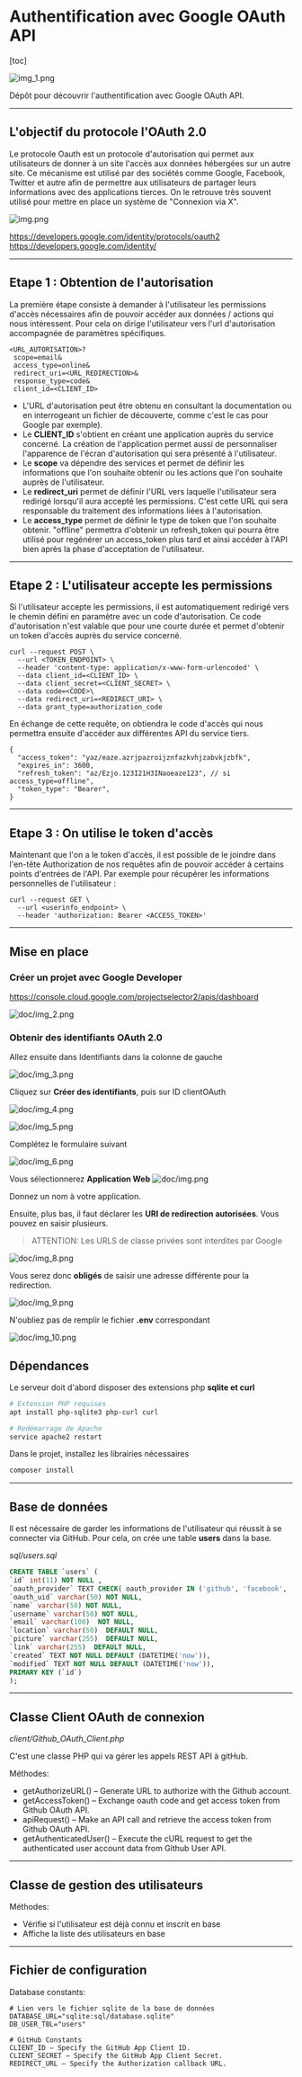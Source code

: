 # Authentification avec Google OAuth API



[toc]

![img_1.png](doc/img_1.png)

Dépôt pour découvrir l'authentification avec Google OAuth API.

***

## L'objectif du protocole l'OAuth 2.0

Le protocole Oauth est un protocole d'autorisation qui permet aux utilisateurs de donner à un site l'accès aux données hébergées sur un autre site.
Ce mécanisme est utilisé par des sociétés comme Google, Facebook, Twitter et autre afin de permettre aux utilisateurs 
de partager leurs informations avec des applications tierces. 
On le retrouve très souvent utilisé pour mettre en place un système de "Connexion via X".

![img.png](doc/img.png)

https://developers.google.com/identity/protocols/oauth2
https://developers.google.com/identity/

***

## Etape 1 : Obtention de l'autorisation

La première étape consiste à demander à l'utilisateur les permissions d'accès nécessaires afin de 
pouvoir accéder aux données / actions qui nous intéressent.
Pour cela on dirige l'utilisateur vers l'url d'autorisation accompagnée de paramètres spécifiques.

```
<URL_AUTORISATION>?
 scope=email&
 access_type=online&
 redirect_uri=<URL_REDIRECTION>&
 response_type=code&
 client_id=<CLIENT_ID>
```

* L'URL d'autorisation peut être obtenu en consultant la documentation ou en interrogeant un fichier de découverte, comme c'est le cas pour Google par exemple). 
* Le **CLIENT_ID** s'obtient en créant une application auprès du service concerné. La création de l'application permet aussi de personnaliser l'apparence de l'écran d'autorisation qui sera présenté à l'utilisateur.
* Le **scope** va dépendre des services et permet de définir les informations que l'on souhaite obtenir ou les actions que l'on souhaite auprès de l'utilisateur.
* Le **redirect_uri** permet de définir l'URL vers laquelle l'utilisateur sera redirigé lorsqu'il aura accepté les permissions. C'est cette URL qui sera responsable du traitement des informations liées à l'autorisation.
* Le **access_type** permet de définir le type de token que l'on souhaite obtenir. "offline" permettra d'obtenir un refresh_token qui pourra être utilisé pour regénérer un access_token plus tard et ainsi accéder à l'API bien après la phase d'acceptation de l'utilisateur.

***

## Etape 2 : L'utilisateur accepte les permissions

Si l'utilisateur accepte les permissions, il est automatiquement redirigé vers le chemin défini en paramètre avec un code d'autorisation.
Ce code d'autorisation n'est valable que pour une courte durée et permet d'obtenir un token d'accès auprès du service concerné.

```
curl --request POST \
  --url <TOKEN_ENDPOINT> \
  --header 'content-type: application/x-www-form-urlencoded' \
  --data client_id=<CLIENT_ID> \
  --data client_secret=<CLIENT_SECRET> \
  --data code=<CODE>\
  --data redirect_uri=<REDIRECT_URI> \
  --data grant_type=authorization_code
```

En échange de cette requête, on obtiendra le code d'accès qui nous permettra ensuite d'accéder aux différentes API du service tiers.

```
{
  "access_token": "yaz/eaze.azrjpazroijznfazkvhjzabvkjzbfk",
  "expires_in": 3600,
  "refresh_token": "az/Ezjo.123I21H3INaoeaze123", // si access_type=offline",
  "token_type": "Bearer",
}
```

***

## Etape 3 : On utilise le token d'accès

Maintenant que l'on a le token d'accès, il est possible de le joindre dans l'en-tête Authorization de nos requêtes afin de pouvoir accéder à certains points d'entrées de l'API.
Par exemple pour récupérer les informations personnelles de l'utilisateur :

```
curl --request GET \
  --url <userinfo_endpoint> \
  --header 'authorization: Bearer <ACCESS_TOKEN>'
```

*** 

## Mise en place

### Créer un projet avec Google Developer

https://console.cloud.google.com/projectselector2/apis/dashboard

![doc/img_2.png](doc/img_2.png)


### Obtenir des identifiants OAuth 2.0

Allez ensuite dans Identifiants dans la colonne de gauche

![doc/img_3.png](doc/img_3.png)

Cliquez sur **Créer des identifiants**, puis sur ID clientOAuth

![doc/img_4.png](doc/img_4.png)

![doc/img_5.png](doc/img_5.png)

Complétez le formulaire suivant

![doc/img_6.png](doc/img_6.png)

Vous sélectionnerez **Application Web**
![doc/img.png](doc/img_7.png)

Donnez un nom à votre application.

Ensuite, plus bas, il faut déclarer les **URI de redirection autorisées**.
Vous pouvez en saisir plusieurs.

> ATTENTION: Les URLS de classe privées sont interdites par Google

![doc/img_8.png](doc/img_8.png)

Vous serez donc **obligés** de saisir une adresse différente pour la redirection.

![doc/img_9.png](doc/img_9.png)

N'oubliez pas de remplir le fichier **.env** correspondant

![doc/img_10.png](doc/img_10.png)



## Dépendances

Le serveur doit d'abord disposer des extensions php **sqlite et **curl****

```bash
# Extension PHP requises
apt install php-sqlite3 php-curl curl

# Redémarrage de Apache
service apache2 restart
```

Dans le projet, installez les librairies nécessaires

```bash
composer install
```

***

## Base de données

Il est nécessaire de garder les informations de l'utilisateur qui réussit à se connecter via GitHub.
Pour cela, on crée une table **users** dans la base.

*sql/users.sql*
```sql
CREATE TABLE `users` (
`id` int(11) NOT NULL ,
`oauth_provider` TEXT CHECK( oauth_provider IN ('github', 'facebook', 'google', 'twitter')) NOT NULL DEFAULT 'github',
`oauth_uid` varchar(50) NOT NULL,
`name` varchar(50) NOT NULL,
`username` varchar(50) NOT NULL,
`email` varchar(100)  NOT NULL,
`location` varchar(50)  DEFAULT NULL,
`picture` varchar(255)  DEFAULT NULL,
`link` varchar(255)  DEFAULT NULL,
`created` TEXT NOT NULL DEFAULT (DATETIME('now')),
`modified` TEXT NOT NULL DEFAULT (DATETIME('now')),
PRIMARY KEY (`id`)
);
```

***

## Classe Client OAuth de connexion

*client/Github_OAuth_Client.php*

C'est une classe PHP qui va gérer les appels REST API à gitHub.

Méthodes:

* getAuthorizeURL() – Generate URL to authorize with the Github account.
* getAccessToken() – Exchange oauth code and get access token from Github OAuth API.
* apiRequest() – Make an API call and retrieve the access token from Github OAuth API.
* getAuthenticatedUser() – Execute the cURL request to get the authenticated user account data from Github User API.


***

## Classe de gestion des utilisateurs

Méthodes:

* Vérifie si l'utilisateur est déjà connu et inscrit en base
* Affiche la liste des utilisateurs en base

***

## Fichier de configuration

Database constants:

    # Lien vers le fichier sqlite de la base de données
    DATABASE_URL="sqlite:sql/database.sqlite"
    DB_USER_TBL="users"

    # GitHub Constants
    CLIENT_ID – Specify the GitHub App Client ID.
    CLIENT_SECRET – Specify the GitHub App Client Secret.
    REDIRECT_URL – Specify the Authorization callback URL.




